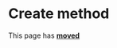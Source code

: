 # Create method #

This page has [**moved**](https://lib-docs.delphidabbler.com/ShellFolders/2/API/TPJSpecialFolderEnum-Create)